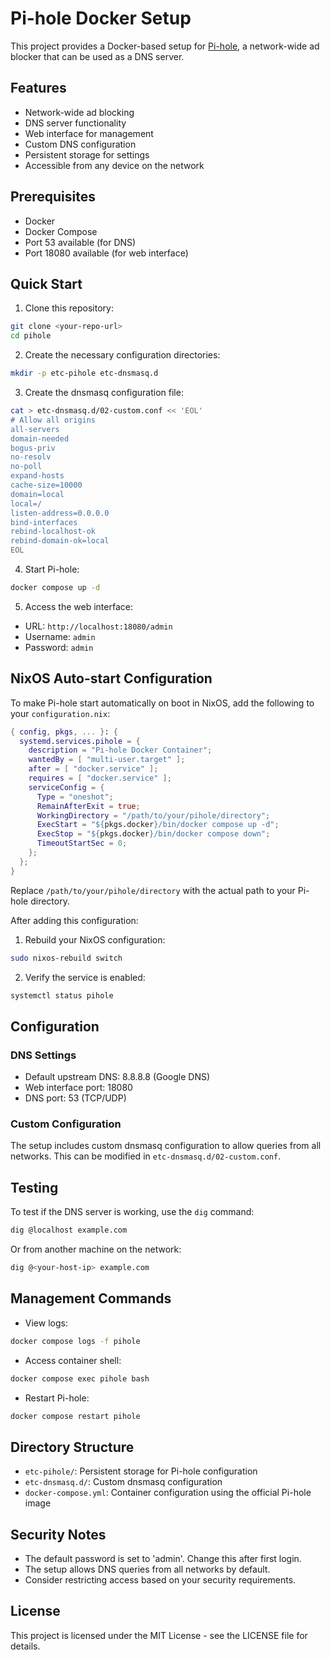 # Pi-hole Docker Setup

This project provides a Docker-based setup for [Pi-hole](https://pi-hole.net/), a network-wide ad blocker that can be used as a DNS server.

## Features

- Network-wide ad blocking
- DNS server functionality
- Web interface for management
- Custom DNS configuration
- Persistent storage for settings
- Accessible from any device on the network

## Prerequisites

- Docker
- Docker Compose
- Port 53 available (for DNS)
- Port 18080 available (for web interface)

## Quick Start

1. Clone this repository:
```bash
git clone <your-repo-url>
cd pihole
```

2. Create the necessary configuration directories:
```bash
mkdir -p etc-pihole etc-dnsmasq.d
```

3. Create the dnsmasq configuration file:
```bash
cat > etc-dnsmasq.d/02-custom.conf << 'EOL'
# Allow all origins
all-servers
domain-needed
bogus-priv
no-resolv
no-poll
expand-hosts
cache-size=10000
domain=local
local=/
listen-address=0.0.0.0
bind-interfaces
rebind-localhost-ok
rebind-domain-ok=local
EOL
```

4. Start Pi-hole:
```bash
docker compose up -d
```

5. Access the web interface:
- URL: `http://localhost:18080/admin`
- Username: `admin`
- Password: `admin`

## NixOS Auto-start Configuration

To make Pi-hole start automatically on boot in NixOS, add the following to your `configuration.nix`:

```nix
{ config, pkgs, ... }: {
  systemd.services.pihole = {
    description = "Pi-hole Docker Container";
    wantedBy = [ "multi-user.target" ];
    after = [ "docker.service" ];
    requires = [ "docker.service" ];
    serviceConfig = {
      Type = "oneshot";
      RemainAfterExit = true;
      WorkingDirectory = "/path/to/your/pihole/directory";
      ExecStart = "${pkgs.docker}/bin/docker compose up -d";
      ExecStop = "${pkgs.docker}/bin/docker compose down";
      TimeoutStartSec = 0;
    };
  };
}
```

Replace `/path/to/your/pihole/directory` with the actual path to your Pi-hole directory.

After adding this configuration:
1. Rebuild your NixOS configuration:
```bash
sudo nixos-rebuild switch
```

2. Verify the service is enabled:
```bash
systemctl status pihole
```

## Configuration

### DNS Settings
- Default upstream DNS: 8.8.8.8 (Google DNS)
- Web interface port: 18080
- DNS port: 53 (TCP/UDP)

### Custom Configuration
The setup includes custom dnsmasq configuration to allow queries from all networks. This can be modified in `etc-dnsmasq.d/02-custom.conf`.

## Testing

To test if the DNS server is working, use the `dig` command:
```bash
dig @localhost example.com
```

Or from another machine on the network:
```bash
dig @<your-host-ip> example.com
```

## Management Commands

- View logs:
```bash
docker compose logs -f pihole
```

- Access container shell:
```bash
docker compose exec pihole bash
```

- Restart Pi-hole:
```bash
docker compose restart pihole
```

## Directory Structure

- `etc-pihole/`: Persistent storage for Pi-hole configuration
- `etc-dnsmasq.d/`: Custom dnsmasq configuration
- `docker-compose.yml`: Container configuration using the official Pi-hole image

## Security Notes

- The default password is set to 'admin'. Change this after first login.
- The setup allows DNS queries from all networks by default.
- Consider restricting access based on your security requirements.

## License

This project is licensed under the MIT License - see the LICENSE file for details. 